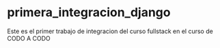 # primera_integracion_django

Este es el primer trabajo de integracion del curso fullstack en el curso de CODO A CODO
